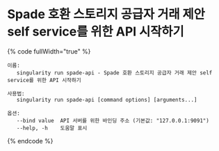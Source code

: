 # Spade 호환 스토리지 공급자 거래 제안 self service를 위한 API 시작하기

{% code fullWidth="true" %}
```
이름:
   singularity run spade-api - Spade 호환 스토리지 공급자 거래 제안 self service를 위한 API 시작하기

사용법:
   singularity run spade-api [command options] [arguments...]

옵션:
   --bind value  API 서버를 위한 바인딩 주소 (기본값: "127.0.0.1:9091")
   --help, -h    도움말 표시
```
{% endcode %}